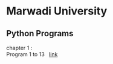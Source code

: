 <h1>Marwadi University</h1>
<h2>Python Programs</h2>

chapter 1 : 
<br>
Program 1 to 13 &nbsp;
[link](https://github.com/jay-sitapara/mu_code/blob/main/Python/1_13.py)
